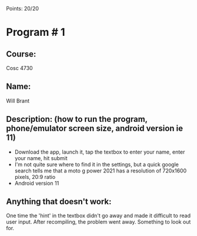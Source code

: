 Points: 20/20

# Program # 1

## Course: 
Cosc 4730

## Name: 
Will Brant

## Description: (how to run the program, phone/emulator screen size, android version ie 11)
- Download the app, launch it, tap the textbox to enter your name, enter your name, hit submit
- I'm not quite sure where to find it in the settings, but a quick google search tells me that a moto g power 2021 has a resolution of 720x1600 pixels, 20:9 ratio
- Android version 11

## Anything that doesn't work:
One time the 'hint' in the textbox didn't go away and made it difficult to read user input. After recompiling, the problem went away. Something to look out for.

